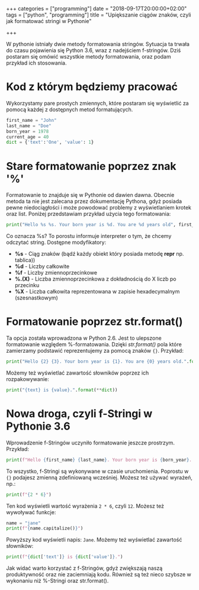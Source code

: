 +++
categories = ["programming"]
date = "2018-09-17T20:00:00+02:00"
tags = ["python", "programming"]
title = "Upiększanie ciągów znaków, czyli jak formatować stringi w Pythonie"

+++

W pythonie istniały dwie metody formatowania stringów. Sytuacja ta trwała do czasu pojawienia się 
Python 3.6, wraz z nadejściem f-stringów. Dziś postaram się omówić wszystkie metody formatowania, 
oraz podam przykład ich stosowania.

<!--more-->

# Kod z którym będziemy pracować

Wykorzystamy pare prostych zmiennych, które postaram się wyświetlić za pomocą każdej z dostępnych 
metod formatujących.

```python
first_name = "John"
last_name = "Doe"
born_year = 1978
current_age = 40
dict = {'text':'One', 'value': 1}
```

# Stare formatowanie poprzez znak '%'

Formatowanie to znajduje się w Pythonie od dawien dawna. Obecnie metoda ta nie jest zalecana przez 
dokumentację Pythona, gdyż posiada pewne niedociągłości i może powodować problemy z wyświetlaniem 
krotek oraz list. Poniżej przedstawiam przykład użycia tego formatowania: 

```python
print("Hello %s %s. Your born year is %d. You are %d years old", first_name, last_name, born_year, current_age)
```

Co oznacza %s? To porostu informuje interpreter o tym, że chcemy odczytać string. Dostępne modyfikatory: 
- **%s** - Ciąg znaków (bądź każdy obiekt który posiada metodę __repr__ np. tablica)) 
- **%d** - Liczby całkowite 
- **%f** - Liczby zmiennoprzecinkowe
- **%.(X)** - Liczba zmiennoprzecinkowa z dokładnością do X liczb po przecinku 
- **%X** - Liczba całkowita reprezentowana w zapisie hexadecymalnym (szesnastkowym)

# Formatowanie poprzez str.format()

Ta opcja została wprowadzona w Python 2.6. Jest to ulepszone formatowanie względem %-formatowania. 
Dzięki *str.format()* pola które zamierzamy podstawić reprezentujemy za pomocą znaków `{}`. Przykład: 

```python
print("Hello {2} {3}. Your born year is {1}. You are {0} years old.".format(current_age, born_year, first_name, last_name))
```

Możemy też wyświetlać zawartość słowników poprzez ich rozpakowywanie:

```python
print("{text} is {value}.".format(**dict))
```

# Nowa droga, czyli f-Stringi w Pythonie 3.6

Wprowadzenie f-Stringów uczyniło formatowanie jeszcze prostrzym. Przykład:

```python
print(f"Hello {first_name} {last_name}. Your born year is {born_year}. You are {current_year} years old")
```

To wszystko, f-Stringi są wykonywane w czasie uruchomienia. Poprostu w `{}` podajesz zmienną zdefiniowaną 
wcześniej. Możesz też używać wyrażeń, np.:

```python
print(f"{2 * 6}")
```

Ten kod wyświetli wartość wyrażenia `2 * 6`, czyli `12`. Możesz też wywoływać funkcje: 

```python
name = "jane"
print(f"{name.capitalize()}")
```

Powyższy kod wyświetli napis: `Jane`. Możemy też wyświetlać zawartość słowników: 

```python
print(f"{dict['text']} is {dict['value']}.")
```

Jak widać warto korzystać z f-Stringów, gdyż zwiększają naszą produktywność oraz nie zaciemniają kodu. 
Również są też nieco szybsze w wykonaniu niż %-Stringi oraz str.format().